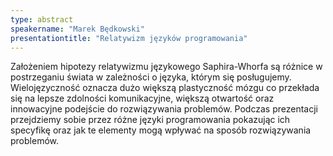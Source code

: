 ```yaml
---
type: abstract
speakername: "Marek Będkowski"
presentationtitle: "Relatywizm języków programowania"
---
```

Założeniem hipotezy relatywizmu językowego Saphira-Whorfa są różnice w postrzeganiu świata w zależności o języka, którym się posługujemy. Wielojęzyczność oznacza dużo większą plastyczność mózgu co przekłada się na lepsze zdolności komunikacyjne, większą otwartość oraz innowacyjne podejście do rozwiązywania problemów. Podczas prezentacji przejdziemy sobie przez różne języki programowania pokazując ich specyfikę oraz jak te elementy mogą wpływać na sposób rozwiązywania problemów.
